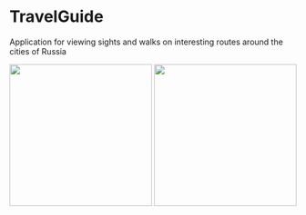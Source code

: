 # TravelGuide
Application for viewing sights and walks on interesting routes around the cities of Russia

<img src="https://user-images.githubusercontent.com/12527666/49513761-188c3680-f8a3-11e8-95c2-6148c8f40baa.png" width="250"> <img src="https://user-images.githubusercontent.com/12527666/49514011-d0214880-f8a3-11e8-82b1-19a66ce4dd69.png" width="250">
